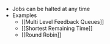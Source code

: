 - Jobs can be halted at any time
- Examples
	- [[Multi Level Feedback Queues]]
	- [[Shortest Remaining Time]]
	- [[Round Robin]]